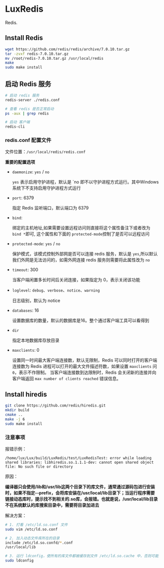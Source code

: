 # LuxRedis

Redis.

## **Install Redis**

``` bash
wget https://github.com/redis/redis/archive/7.0.10.tar.gz
tar -zvxf redis-7.0.10.tar.gz
mv /root/redis-7.0.10.tar.gz /usr/local/redis
make
sudo make install
```

## **启动 Redis 服务**

```bash
# 启动 redis 服务
redis-server ./redis.conf

# 查看 redis 是否正常启动
ps -aux | grep redis

# 启动 客户端
redis-cli
```

### redis.conf 配置文件

文件位置：`/usr/local/redis/redis.conf`

**重要的配置选项**

- `daemonize`: `yes` / `no`

    `yes` 表示启用守护进程，默认是 `no 即不以守护进程方式运行。其中Windows系统下不支持启用守护进程方式运行

- `port`: 6379

    指定 Redis 监听端口，默认端口为 6379

- `bind`:

    绑定的主机地址,如果需要设置远程访问则直接将这个属性备注下或者改为`bind *`即可, 这个属性和下面的 `protected-mode`控制了是否可以远程访问

- `protected-mode`: `yes` / `no`

    保护模式，该模式控制外部网是否可以连接 redis 服务，默认是 `yes`,所以默认我们外网是无法访问的，如需外网连接 redis 服务则需要将此属性改为 `no`

- `timeout`: 300

    当客户端闲置多长时间后关闭连接，如果指定为 0，表示关闭该功能

- `loglevel`: `debug`、`verbose`、`notice`、`warning`

    日志级别，默认为 notice

- `databases`: 16

    设置数据库的数量，默认的数据库是16。整个通过客户端工具可以看得到

- `dir`

    指定本地数据库存放目录

- `maxclients`: 0

    设置同一时间最大客户端连接数，默认无限制，Redis 可以同时打开的客户端连接数为 Redis 进程可以打开的最大文件描述符数，如果设置 `maxclients` 问 `0`，表示不作限制。
    当客户端连接数到达限制时，Redis 会关闭新的连接并向客户端返回 `max number of clients reached` 错误信息。

## **Install hiredis**

```bash
git clone https://github.com/redis/hiredis.git
mkdir build
cmake ..
make -j 6
sudo make install
```

### 注意事项

报错示例：

`/home/lux/Lux/build/LuxRedis/test/LuxRedisTest: error while loading shared libraries: libhiredis.so.1.1.1-dev: cannot open shared object file: No such file or directory`

原因：

**编译器只会使用/lib和/usr/lib这两个目录下的库文件，通常通过源码包进行安装时，如果不指定--prefix，会将库安装在/usr/local/lib目录下；当运行程序需要链接动态库时，提示找不到相关的.so库，会报错。也就是说，/usr/local/lib目录不在系统默认的库搜索目录中，需要将目录加进去**

解决方案：

```bash
# 1. 打看 /etc/ld.so.conf 文件
sudo vim /etc/ld.so.conf

# 2. 加入动态文件库所在的目录
include /etc/ld.so.confd/*.conf
/usr/local/lib

# 3. 运行 ldconfig，使所有的库文件都被缓存到文件 /etc/ld.so.cache 中，否则可能会找不到
sudo ldconfig
```
